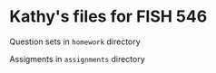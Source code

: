 # Kathy's files for FISH 546

Question sets in `homework` directory

Assigments in `assignments` directory
